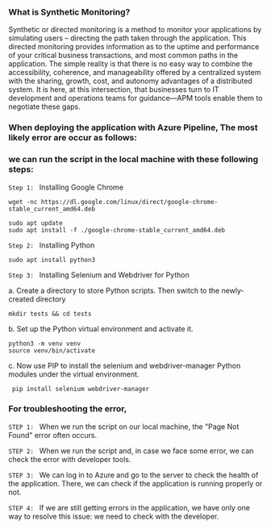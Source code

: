 
### What is Synthetic Monitoring?

Synthetic or directed monitoring is a method to monitor your applications by simulating users – directing the path taken through the application. This directed monitoring provides information as to the uptime and performance of your critical business transactions, and most common paths in the application. The simple reality is that there is no easy way to combine the accessibility, coherence, and manageability offered by a centralized system with the sharing, growth, cost, and autonomy advantages of a distributed system. It is here, at this intersection, that businesses turn to IT development and operations teams for guidance—APM tools enable them to negotiate these gaps.


### When deploying the application with Azure Pipeline, The most likely error are occur as follows:






### we can run the script in the local machine with these following steps:

```Step 1: ``` Installing Google Chrome

```
wget -nc https://dl.google.com/linux/direct/google-chrome-stable_current_amd64.deb 
```

```
sudo apt update 
sudo apt install -f ./google-chrome-stable_current_amd64.deb 
```

```Step 2: ``` Installing Python

```
sudo apt install python3
```

```Step 3: ``` Installing Selenium and Webdriver for Python

 a. Create a directory to store Python scripts. Then switch to the newly-created directory

 ```
 mkdir tests && cd tests 
 ```

 b. Set up the Python virtual environment and activate it.

 ```
 python3 -m venv venv 
 source venv/bin/activate 
 ```

 c. Now use PIP to install the selenium and webdriver-manager Python modules under the virtual environment.

 ```
  pip install selenium webdriver-manager 
```




### For troubleshooting the error,

```STEP 1: ``` When we run the script on our local machine, the "Page Not Found" error often occurs.



```STEP 2: ``` When we run the script and, in case we face some error, we can check the error with developer tools.


```STEP 3: ``` We can log in to Azure and go to the server to check the health of the application. There, we can check if the application is running properly or not.

```STEP 4: ``` If we are still getting errors in the application, we have only one way to resolve this issue: we need to check with the developer.

